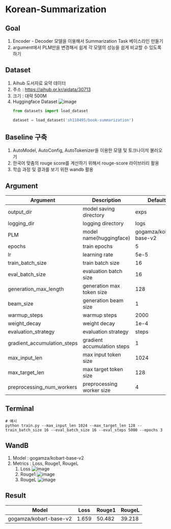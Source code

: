 # Korean-Summarization

## Goal
  1. Encoder - Decoder 모델을 이용해서 Summarization Task 베이스라인 만들기
  2. argument에서 PLM만을 변경해서 쉽게 각 모델의 성능을 쉽게 비교할 수 있도록 하기


## Dataset
  1. Aihub 도서자료 요약 데이터 
  2. 주소 : https://aihub.or.kr/aidata/30713
  3. 크기 : 대략 500M 
  4. Huggingface Dataset
      ![image](https://user-images.githubusercontent.com/48673702/150442297-4e1d5928-cf6b-492e-90b2-35f1b75220f8.png)
      ```python
      from datasets import load_dataset
      
      dataset = load_dataset('sh110495/book-summarization')
      ```
      
## Baseline 구축
  1. AutoModel, AutoConfig, AutoTokenizer을 이용한 모델 및 토크나이저 불러오기
  2. 한국어 맞춤의 rouge score를 계산하기 위해서 rouge-score 라이브러리 활용
  3. 학습 과정 및 결과를 보기 위한 wandb 활용

## Argument
|Argument|Description|Default|
|--------|-----------|-------|
|output_dir|model saving directory|exps|
|logging_dir|logging directory|logs|
|PLM|model name(huggingface)|gogamza/kobart-base-v2|
|epochs|train epochs|5|
|lr|learning rate|5e-5|
|train_batch_size|train batch size|16|
|eval_batch_size|evaluation batch size|16|
|generation_max_length|generation max token size|128|
|beam_size|generation beam size|1|
|warmup_steps|warmup steps|2000|
|weight_decay|weight decay|1e-4|
|evaluation_strategy|evaluation strategy|steps|
|gradient_accumulation_steps|gradient accumulation steps|1|
|max_input_len|max input token size|1024|
|max_target_len|max target token size|128|
|preprocessing_num_workers|preprocessing worker size|4|


## Terminal
  ```
  # 예시
  python train.py --max_input_len 1024 --max_target_len 128 --train_batch_size 16 --eval_batch_size 16 --eval_steps 5000 --epochs 3
  ```
  
## WandB
  1. Model : gogamza/kobart-base-v2
  2. Metrics : Loss, Rouge1, RougeL
      1. Loss
        ![image](https://user-images.githubusercontent.com/48673702/150443619-951f2a3d-26af-44d4-aa16-ce972e661b85.png)
      3. Rouge1
        ![image](https://user-images.githubusercontent.com/48673702/150443525-a34718cd-239e-498e-b877-45e87ffafd57.png)
      3. RougeL
        ![image](https://user-images.githubusercontent.com/48673702/150443667-6a44610f-fa03-4c70-8c25-0531fff27b26.png)

## Result
|Model|Loss|Rouge1|RougeL|
|-----|----|------|------|
|gogamza/kobart-base-v2|1.659|50.482|39.218|
